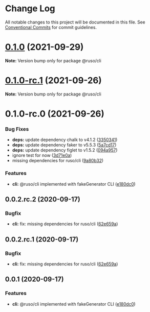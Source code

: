 # Change Log

All notable changes to this project will be documented in this file. See [Conventional Commits](https://conventionalcommits.org) for commit guidelines.

# [0.1.0](https://github.com/ruslanguns/ruso-monorepo/compare/@ruso/cli@0.1.0-rc.1...@ruso/cli@0.1.0) (2021-09-29)

**Note:** Version bump only for package @ruso/cli

# [0.1.0-rc.1](https://github.com/ruslanguns/ruso-monorepo/compare/@ruso/cli@0.1.0-rc.0...@ruso/cli@0.1.0-rc.1) (2021-09-26)

**Note:** Version bump only for package @ruso/cli

# 0.1.0-rc.0 (2021-09-26)

### Bug Fixes

- **deps:** update dependency chalk to v4.1.2 ([3350341](https://github.com/ruslanguns/ruso-monorepo/commit/33503416d7f6a1dd86bfdd5b1efca54a6c2a4de9))
- **deps:** update dependency faker to v5.5.3 ([5a7cd17](https://github.com/ruslanguns/ruso-monorepo/commit/5a7cd17dd38d769c26cb403e323f1dfa9d255f14))
- **deps:** update dependency figlet to v1.5.2 ([094a957](https://github.com/ruslanguns/ruso-monorepo/commit/094a9579a16a33d976df3630488f128bc8e858da))
- ignore test for now ([3d71e0a](https://github.com/ruslanguns/ruso-monorepo/commit/3d71e0a9af45d238b5603fe011c52ee462f308a6))
- missing dependencies for ruso/cli ([9a80b32](https://github.com/ruslanguns/ruso-monorepo/commit/9a80b325cafed438075780c96761fa348f6cff24))

### Features

- **cli:** @ruso/cli implemented with fakeGenerator CLI ([e180dc0](https://github.com/ruslanguns/ruso-monorepo/commit/e180dc0ed20969675f43823a7a4a3ed156827368))

## 0.0.2.rc.2 (2020-09-17)

### Bugfix

- **cli:** fix: missing dependencies for ruso/cli ([62e659a](https://github.com/ruslanguns/ruso-monorepo/commit/62e659a03c19d75c15d102dec591135b0115ea21))

## 0.0.2.rc.1 (2020-09-17)

### Bugfix

- **cli:** fix: missing dependencies for ruso/cli ([62e659a](https://github.com/ruslanguns/ruso-monorepo/commit/62e659a03c19d75c15d102dec591135b0115ea21))

## 0.0.1 (2020-09-17)

### Features

- **cli:** @ruso/cli implemented with fakeGenerator CLI ([e180dc0](https://github.com/ruslanguns/ruso-monorepo/commit/e180dc0ed20969675f43823a7a4a3ed156827368))

